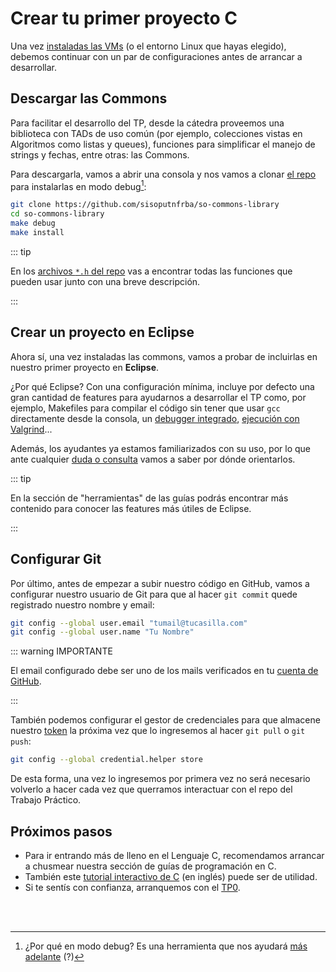 # Crear tu primer proyecto C

Una vez [instaladas las VMs](/primeros-pasos/entorno-linux) (o el entorno Linux que hayas
elegido), debemos continuar con un par de configuraciones antes de arrancar a
desarrollar.

## Descargar las Commons

Para facilitar el desarrollo del TP, desde la cátedra proveemos una biblioteca
con TADs de uso común (por ejemplo, colecciones vistas en Algoritmos como listas
y queues), funciones para simplificar el manejo de strings y fechas, entre
otras: las Commons.

Para descargarla, vamos a abrir una consola y nos vamos a clonar
[el repo](https://faq.utnso.com.ar/commons) para instalarlas
en modo debug[^1]:

```bash
git clone https://github.com/sisoputnfrba/so-commons-library
cd so-commons-library
make debug
make install
```

::: tip

En los
[archivos `*.h` del repo](https://faq.utnso.com.ar/commons-src)
vas a encontrar todas las funciones que pueden usar junto con una breve
descripción.

:::

## Crear un proyecto en Eclipse

Ahora sí, una vez instaladas las commons, vamos a probar de incluirlas en
nuestro primer proyecto en **Eclipse**.

<YouTube v="Q8wfpu38PMc"/>

¿Por qué Eclipse? Con una configuración mínima, incluye por defecto una gran
cantidad de features para ayudarnos a desarrollar el TP como, por ejemplo,
Makefiles para compilar el código sin tener que usar `gcc` directamente desde la
consola, un [debugger integrado](/guias/herramientas/debugger),
[ejecución con Valgrind](/guias/herramientas/valgrind)...

Además, los ayudantes ya estamos familiarizados con su uso, por lo que ante
cualquier [duda o consulta](/consultas) vamos a saber por dónde orientarlos.

::: tip

En la sección de "herramientas" de las guías podrás encontrar más contenido para
conocer las features más útiles de Eclipse.

:::

## Configurar Git

Por último, antes de empezar a subir nuestro código en GitHub, vamos a
configurar nuestro usuario de Git para que al hacer `git commit` quede
registrado nuestro nombre y email:

```bash
git config --global user.email "tumail@tucasilla.com"
git config --global user.name "Tu Nombre"
```

::: warning IMPORTANTE

El email configurado debe ser uno de los mails verificados en tu
[cuenta de GitHub](https://github.com/settings/emails).

:::

También podemos configurar el gestor de credenciales para que almacene
nuestro [token](https://github.com/settings/tokens) la próxima vez que lo
ingresemos al hacer `git pull` o `git push`:

```bash
git config --global credential.helper store
```

De esta forma, una vez lo ingresemos por primera vez no será necesario volverlo
a hacer cada vez que querramos interactuar con el repo del Trabajo Práctico.


## Próximos pasos

- Para ir entrando más de lleno en el Lenguaje C, recomendamos arrancar a
  chusmear nuestra sección de guías de programación en C.
- También este [tutorial interactivo de C](https://www.learn-c.org/) (en inglés)
  puede ser de utilidad.
- Si te sentís con confianza, arranquemos con el [TP0](/primeros-pasos/tp0).

<br><br>

[^1]:
    ¿Por qué en modo debug? Es una herramienta que nos ayudará
    [más adelante](/guias/herramientas/debugger) (?)
